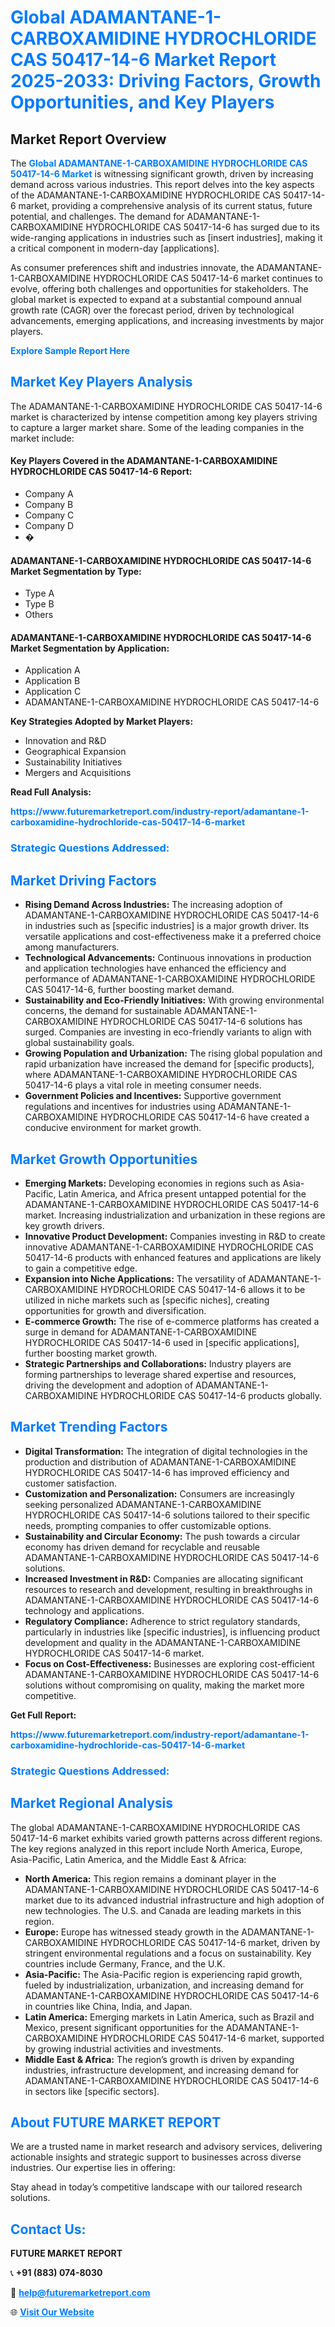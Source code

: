 <h1 style="color: #007BFF;">Global ADAMANTANE-1-CARBOXAMIDINE HYDROCHLORIDE CAS 50417-14-6 Market Report 2025-2033: Driving Factors, Growth Opportunities, and Key Players</h1>

<section id="overview">
<h2>Market Report Overview</h2>
<p>The <a href="https://www.futuremarketreport.com/industry-report/adamantane-1-carboxamidine-hydrochloride-cas-50417-14-6-market" style="color: #007BFF; text-decoration: none;"><strong>Global ADAMANTANE-1-CARBOXAMIDINE HYDROCHLORIDE CAS 50417-14-6 Market</strong></a> is witnessing significant growth, driven by increasing demand across various industries. This report delves into the key aspects of the ADAMANTANE-1-CARBOXAMIDINE HYDROCHLORIDE CAS 50417-14-6 market, providing a comprehensive analysis of its current status, future potential, and challenges. The demand for ADAMANTANE-1-CARBOXAMIDINE HYDROCHLORIDE CAS 50417-14-6 has surged due to its wide-ranging applications in industries such as [insert industries], making it a critical component in modern-day [applications].</p>
<p>As consumer preferences shift and industries innovate, the ADAMANTANE-1-CARBOXAMIDINE HYDROCHLORIDE CAS 50417-14-6 market continues to evolve, offering both challenges and opportunities for stakeholders. The global market is expected to expand at a substantial compound annual growth rate (CAGR) over the forecast period, driven by technological advancements, emerging applications, and increasing investments by major players.</p>
</section>

<section id="overview">
<p><a href="https://www.futuremarketreport.com/request-sample/reportId=119108" style="color: #007BFF; text-decoration: none;"><strong>Explore Sample Report Here</strong></a></p>
</section>

<section id="key-players">
<h2 style="color: #007BFF;">Market Key Players Analysis</h2>
<p>The ADAMANTANE-1-CARBOXAMIDINE HYDROCHLORIDE CAS 50417-14-6 market is characterized by intense competition among key players striving to capture a larger market share. Some of the leading companies in the market include:</p>
<h4>Key Players Covered in the ADAMANTANE-1-CARBOXAMIDINE HYDROCHLORIDE CAS 50417-14-6 Report:</h4>
<ul><li>Company A</li><li>Company B</li><li>Company C</li><li>Company D</li><li>�</li></ul>
<h4>ADAMANTANE-1-CARBOXAMIDINE HYDROCHLORIDE CAS 50417-14-6 Market Segmentation by Type:</h4>
<ul><li>Type A</li><li>Type B</li><li>Others</li></ul>

<h4>ADAMANTANE-1-CARBOXAMIDINE HYDROCHLORIDE CAS 50417-14-6 Market Segmentation by Application:</h4>
<ul><li>Application A</li><li>Application B</li><li>Application C</li><li>ADAMANTANE-1-CARBOXAMIDINE HYDROCHLORIDE CAS 50417-14-6</li></ul>
<p><strong>Key Strategies Adopted by Market Players:</strong></p>
<ul>
<li>Innovation and R&D</li>
<li>Geographical Expansion</li>
<li>Sustainability Initiatives</li>
<li>Mergers and Acquisitions</li>
</ul>
</section>

<section>
<p><strong>Read Full Analysis: </strong></p><a href="https://www.futuremarketreport.com/industry-report/adamantane-1-carboxamidine-hydrochloride-cas-50417-14-6-market" style="color: #007BFF; text-decoration: none;"><strong>https://www.futuremarketreport.com/industry-report/adamantane-1-carboxamidine-hydrochloride-cas-50417-14-6-market</strong></a>
<h3 style="color: #007BFF;">Strategic Questions Addressed:</h3>
</section>

<section id="driving-factors">
<h2 style="color: #007BFF;">Market Driving Factors</h2>
<ul>
<li><strong>Rising Demand Across Industries:</strong> The increasing adoption of ADAMANTANE-1-CARBOXAMIDINE HYDROCHLORIDE CAS 50417-14-6 in industries such as [specific industries] is a major growth driver. Its versatile applications and cost-effectiveness make it a preferred choice among manufacturers.</li>
<li><strong>Technological Advancements:</strong> Continuous innovations in production and application technologies have enhanced the efficiency and performance of ADAMANTANE-1-CARBOXAMIDINE HYDROCHLORIDE CAS 50417-14-6, further boosting market demand.</li>
<li><strong>Sustainability and Eco-Friendly Initiatives:</strong> With growing environmental concerns, the demand for sustainable ADAMANTANE-1-CARBOXAMIDINE HYDROCHLORIDE CAS 50417-14-6 solutions has surged. Companies are investing in eco-friendly variants to align with global sustainability goals.</li>
<li><strong>Growing Population and Urbanization:</strong> The rising global population and rapid urbanization have increased the demand for [specific products], where ADAMANTANE-1-CARBOXAMIDINE HYDROCHLORIDE CAS 50417-14-6 plays a vital role in meeting consumer needs.</li>
<li><strong>Government Policies and Incentives:</strong> Supportive government regulations and incentives for industries using ADAMANTANE-1-CARBOXAMIDINE HYDROCHLORIDE CAS 50417-14-6 have created a conducive environment for market growth.</li>
</ul>
</section>

<section id="growth-opportunities">
<h2 style="color: #007BFF;">Market Growth Opportunities</h2>
<ul>
<li><strong>Emerging Markets:</strong> Developing economies in regions such as Asia-Pacific, Latin America, and Africa present untapped potential for the ADAMANTANE-1-CARBOXAMIDINE HYDROCHLORIDE CAS 50417-14-6 market. Increasing industrialization and urbanization in these regions are key growth drivers.</li>
<li><strong>Innovative Product Development:</strong> Companies investing in R&D to create innovative ADAMANTANE-1-CARBOXAMIDINE HYDROCHLORIDE CAS 50417-14-6 products with enhanced features and applications are likely to gain a competitive edge.</li>
<li><strong>Expansion into Niche Applications:</strong> The versatility of ADAMANTANE-1-CARBOXAMIDINE HYDROCHLORIDE CAS 50417-14-6 allows it to be utilized in niche markets such as [specific niches], creating opportunities for growth and diversification.</li>
<li><strong>E-commerce Growth:</strong> The rise of e-commerce platforms has created a surge in demand for ADAMANTANE-1-CARBOXAMIDINE HYDROCHLORIDE CAS 50417-14-6 used in [specific applications], further boosting market growth.</li>
<li><strong>Strategic Partnerships and Collaborations:</strong> Industry players are forming partnerships to leverage shared expertise and resources, driving the development and adoption of ADAMANTANE-1-CARBOXAMIDINE HYDROCHLORIDE CAS 50417-14-6 products globally.</li>
</ul>
</section>

<section id="trending-factors">
<h2 style="color: #007BFF;">Market Trending Factors</h2>
<ul>
<li><strong>Digital Transformation:</strong> The integration of digital technologies in the production and distribution of ADAMANTANE-1-CARBOXAMIDINE HYDROCHLORIDE CAS 50417-14-6 has improved efficiency and customer satisfaction.</li>
<li><strong>Customization and Personalization:</strong> Consumers are increasingly seeking personalized ADAMANTANE-1-CARBOXAMIDINE HYDROCHLORIDE CAS 50417-14-6 solutions tailored to their specific needs, prompting companies to offer customizable options.</li>
<li><strong>Sustainability and Circular Economy:</strong> The push towards a circular economy has driven demand for recyclable and reusable ADAMANTANE-1-CARBOXAMIDINE HYDROCHLORIDE CAS 50417-14-6 solutions.</li>
<li><strong>Increased Investment in R&D:</strong> Companies are allocating significant resources to research and development, resulting in breakthroughs in ADAMANTANE-1-CARBOXAMIDINE HYDROCHLORIDE CAS 50417-14-6 technology and applications.</li>
<li><strong>Regulatory Compliance:</strong> Adherence to strict regulatory standards, particularly in industries like [specific industries], is influencing product development and quality in the ADAMANTANE-1-CARBOXAMIDINE HYDROCHLORIDE CAS 50417-14-6 market.</li>
<li><strong>Focus on Cost-Effectiveness:</strong> Businesses are exploring cost-efficient ADAMANTANE-1-CARBOXAMIDINE HYDROCHLORIDE CAS 50417-14-6 solutions without compromising on quality, making the market more competitive.</li>
</ul>
</section>

<section>
<p><strong>Get Full Report: </strong></p><a href="https://www.futuremarketreport.com/industry-report/adamantane-1-carboxamidine-hydrochloride-cas-50417-14-6-market" style="color: #007BFF; text-decoration: none;"><strong>https://www.futuremarketreport.com/industry-report/adamantane-1-carboxamidine-hydrochloride-cas-50417-14-6-market</strong></a>
<h3 style="color: #007BFF;">Strategic Questions Addressed:</h3>
</section>


<section id="regional-analysis">
<h2 style="color: #007BFF;">Market Regional Analysis</h2>
<p>The global ADAMANTANE-1-CARBOXAMIDINE HYDROCHLORIDE CAS 50417-14-6 market exhibits varied growth patterns across different regions. The key regions analyzed in this report include North America, Europe, Asia-Pacific, Latin America, and the Middle East & Africa:</p>
<ul>
<li><strong>North America:</strong> This region remains a dominant player in the ADAMANTANE-1-CARBOXAMIDINE HYDROCHLORIDE CAS 50417-14-6 market due to its advanced industrial infrastructure and high adoption of new technologies. The U.S. and Canada are leading markets in this region.</li>
<li><strong>Europe:</strong> Europe has witnessed steady growth in the ADAMANTANE-1-CARBOXAMIDINE HYDROCHLORIDE CAS 50417-14-6 market, driven by stringent environmental regulations and a focus on sustainability. Key countries include Germany, France, and the U.K.</li>
<li><strong>Asia-Pacific:</strong> The Asia-Pacific region is experiencing rapid growth, fueled by industrialization, urbanization, and increasing demand for ADAMANTANE-1-CARBOXAMIDINE HYDROCHLORIDE CAS 50417-14-6 in countries like China, India, and Japan.</li>
<li><strong>Latin America:</strong> Emerging markets in Latin America, such as Brazil and Mexico, present significant opportunities for the ADAMANTANE-1-CARBOXAMIDINE HYDROCHLORIDE CAS 50417-14-6 market, supported by growing industrial activities and investments.</li>
<li><strong>Middle East & Africa:</strong> The region’s growth is driven by expanding industries, infrastructure development, and increasing demand for ADAMANTANE-1-CARBOXAMIDINE HYDROCHLORIDE CAS 50417-14-6 in sectors like [specific sectors].</li>
</ul>
</section>

<footer>
<h2 style="color: #007BFF;">About FUTURE MARKET REPORT</h2>
<p>We are a trusted name in market research and advisory services, delivering actionable insights and strategic support to businesses across diverse industries. Our expertise lies in offering:</p>

<p>Stay ahead in today’s competitive landscape with our tailored research solutions.</p>

<h2 style="color: #007BFF;">Contact Us:</h2>
<p><strong>FUTURE MARKET REPORT</strong></p>
<p>📞 <strong>+91 (883) 074-8030</strong></p>
<p>📧 <strong><a href="mailto:help@futuremarketreport.com" style="color: #007BFF;">help@futuremarketreport.com</a></strong></p>
<p>🌐 <strong><a href="https://www.futuremarketreport.com/" style="color: #007BFF;">Visit Our Website</a></strong></p>
</footer>